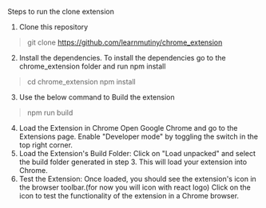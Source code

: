 Steps to run the clone extension

1. Clone this repository
>git clone https://github.com/learnmutiny/chrome_extension
2. Install the dependencies. To install the dependencies go to the chrome_extension folder and run npm install
>cd chrome_extension
>npm install
3. Use the below command to Build the extension
>npm run build
4. Load the Extension in Chrome
Open Google Chrome and go to the Extensions page. Enable "Developer mode" by toggling the switch in the top right corner.
5. Load the Extension's Build Folder: 
Click on "Load unpacked" and select the build folder generated in step 3. This will load your extension into Chrome.
6. Test the Extension: 
Once loaded, you should see the extension's icon in the browser toolbar.(for now you will icon with react logo) Click on the icon to test the functionality of the extension in a Chrome browser.